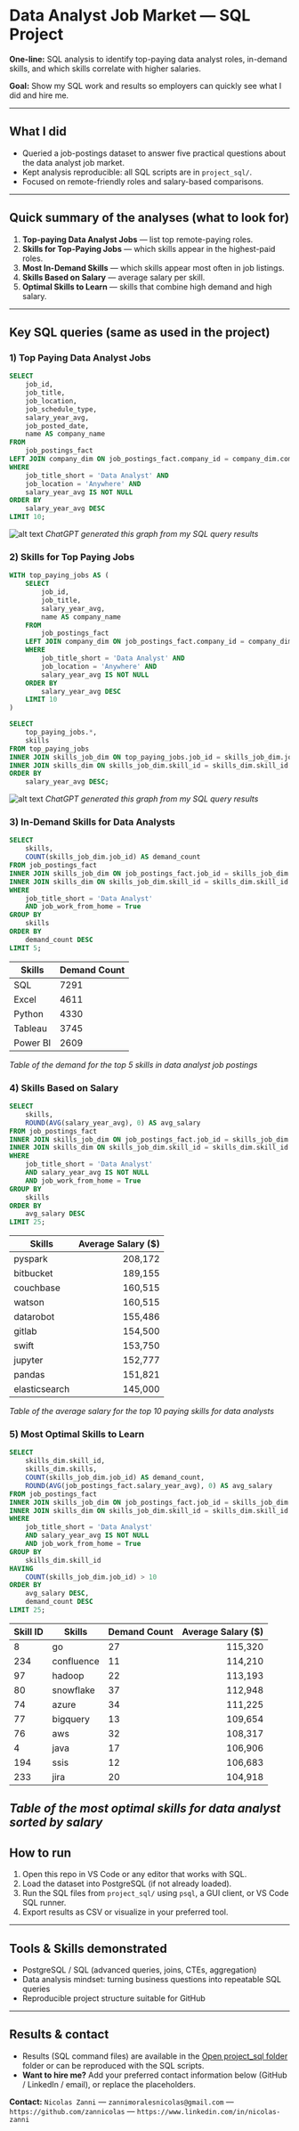 # Data Analyst Job Market — SQL Project

**One-line:** SQL analysis to identify top-paying data analyst roles, in-demand skills, and which skills correlate with higher salaries.

**Goal:** Show my SQL work and results so employers can quickly see what I did and hire me.

---

## What I did
- Queried a job-postings dataset to answer five practical questions about the data analyst job market.
- Kept analysis reproducible: all SQL scripts are in `project_sql/`.
- Focused on remote-friendly roles and salary-based comparisons.

---

## Quick summary of the analyses (what to look for)
1. **Top-paying Data Analyst Jobs** — list top remote-paying roles.
2. **Skills for Top-Paying Jobs** — which skills appear in the highest-paid roles.
3. **Most In-Demand Skills** — which skills appear most often in job listings.
4. **Skills Based on Salary** — average salary per skill.
5. **Optimal Skills to Learn** — skills that combine high demand and high salary.

---

## Key SQL queries (same as used in the project)

### 1) Top Paying Data Analyst Jobs
```sql
SELECT	
	job_id,
	job_title,
	job_location,
	job_schedule_type,
	salary_year_avg,
	job_posted_date,
    name AS company_name
FROM
    job_postings_fact
LEFT JOIN company_dim ON job_postings_fact.company_id = company_dim.company_id
WHERE
    job_title_short = 'Data Analyst' AND
    job_location = 'Anywhere' AND
    salary_year_avg IS NOT NULL
ORDER BY
    salary_year_avg DESC
LIMIT 10;
```
![alt text](1_top_paying_roles.png)
*ChatGPT generated this graph from my SQL query results*
### 2) Skills for Top Paying Jobs
```sql
WITH top_paying_jobs AS (
    SELECT	
        job_id,
        job_title,
        salary_year_avg,
        name AS company_name
    FROM
        job_postings_fact
    LEFT JOIN company_dim ON job_postings_fact.company_id = company_dim.company_id
    WHERE
        job_title_short = 'Data Analyst' AND
        job_location = 'Anywhere' AND
        salary_year_avg IS NOT NULL
    ORDER BY
        salary_year_avg DESC
    LIMIT 10
)

SELECT
    top_paying_jobs.*,
    skills
FROM top_paying_jobs
INNER JOIN skills_job_dim ON top_paying_jobs.job_id = skills_job_dim.job_id
INNER JOIN skills_dim ON skills_job_dim.skill_id = skills_dim.skill_id
ORDER BY
    salary_year_avg DESC;
```
![alt text](2_top_paying_roles_skills.png)
*ChatGPT generated this graph from my SQL query results*
### 3) In-Demand Skills for Data Analysts
```sql
SELECT
    skills,
    COUNT(skills_job_dim.job_id) AS demand_count
FROM job_postings_fact
INNER JOIN skills_job_dim ON job_postings_fact.job_id = skills_job_dim.job_id
INNER JOIN skills_dim ON skills_job_dim.skill_id = skills_dim.skill_id
WHERE
    job_title_short = 'Data Analyst'
    AND job_work_from_home = True
GROUP BY
    skills
ORDER BY
    demand_count DESC
LIMIT 5;
```
| Skills   | Demand Count |
|----------|--------------|
| SQL      | 7291         |
| Excel    | 4611         |
| Python   | 4330         |
| Tableau  | 3745         |
| Power BI | 2609         |

*Table of the demand for the top 5 skills in data analyst job postings*
### 4) Skills Based on Salary
```sql
SELECT
    skills,
    ROUND(AVG(salary_year_avg), 0) AS avg_salary
FROM job_postings_fact
INNER JOIN skills_job_dim ON job_postings_fact.job_id = skills_job_dim.job_id
INNER JOIN skills_dim ON skills_job_dim.skill_id = skills_dim.skill_id
WHERE
    job_title_short = 'Data Analyst'
    AND salary_year_avg IS NOT NULL
    AND job_work_from_home = True
GROUP BY
    skills
ORDER BY
    avg_salary DESC
LIMIT 25;
```
| Skills        | Average Salary ($) |
|---------------|-------------------:|
| pyspark       |            208,172 |
| bitbucket     |            189,155 |
| couchbase     |            160,515 |
| watson        |            160,515 |
| datarobot     |            155,486 |
| gitlab        |            154,500 |
| swift         |            153,750 |
| jupyter       |            152,777 |
| pandas        |            151,821 |
| elasticsearch |            145,000 |

*Table of the average salary for the top 10 paying skills for data analysts*
### 5) Most Optimal Skills to Learn
```sql
SELECT
    skills_dim.skill_id,
    skills_dim.skills,
    COUNT(skills_job_dim.job_id) AS demand_count,
    ROUND(AVG(job_postings_fact.salary_year_avg), 0) AS avg_salary
FROM job_postings_fact
INNER JOIN skills_job_dim ON job_postings_fact.job_id = skills_job_dim.job_id
INNER JOIN skills_dim ON skills_job_dim.skill_id = skills_dim.skill_id
WHERE
    job_title_short = 'Data Analyst'
    AND salary_year_avg IS NOT NULL
    AND job_work_from_home = True
GROUP BY
    skills_dim.skill_id
HAVING
    COUNT(skills_job_dim.job_id) > 10
ORDER BY
    avg_salary DESC,
    demand_count DESC
LIMIT 25;
```
| Skill ID | Skills     | Demand Count | Average Salary ($) |
|----------|------------|--------------|-------------------:|
| 8        | go         | 27           |            115,320 |
| 234      | confluence | 11           |            114,210 |
| 97       | hadoop     | 22           |            113,193 |
| 80       | snowflake  | 37           |            112,948 |
| 74       | azure      | 34           |            111,225 |
| 77       | bigquery   | 13           |            109,654 |
| 76       | aws        | 32           |            108,317 |
| 4        | java       | 17           |            106,906 |
| 194      | ssis       | 12           |            106,683 |
| 233      | jira       | 20           |            104,918 |

*Table of the most optimal skills for data analyst sorted by salary*
---

## How to run
1. Open this repo in VS Code or any editor that works with SQL.
2. Load the dataset into PostgreSQL (if not already loaded).
3. Run the SQL files from `project_sql/` using `psql`, a GUI client, or VS Code SQL runner.
4. Export results as CSV or visualize in your preferred tool.

---

## Tools & Skills demonstrated
- PostgreSQL / SQL (advanced queries, joins, CTEs, aggregation)
- Data analysis mindset: turning business questions into repeatable SQL queries
- Reproducible project structure suitable for GitHub

---

## Results & contact
- Results (SQL command files) are available in the [Open project_sql folder](./project_sql/) folder or can be reproduced with the SQL scripts.
- **Want to hire me?** Add your preferred contact information below (GitHub / LinkedIn / email), or replace the placeholders.

**Contact:** `Nicolas Zanni` — `zannimoralesnicolas@gmail.com` — `https://github.com/zannicolas` — `https://www.linkedin.com/in/nicolas-zanni`


